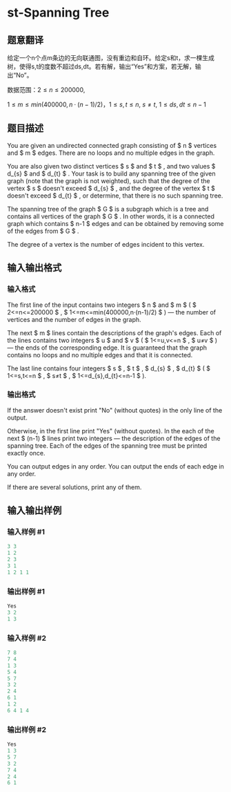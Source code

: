 # st-Spanning Tree

## 题意翻译

给定一个n个点m条边的无向联通图，没有重边和自环。给定s和t，求一棵生成树，使得s,t的度数不超过ds,dt。若有解，输出“Yes”和方案，若无解，输出“No”。

数据范围：$2 ≤ n ≤ 200 000$,

$1 ≤ m ≤ min(400 000, n·(n - 1) / 2)$，$1 ≤ s, t ≤ n$, $s ≠ t$, $1 ≤ ds$, $dt ≤ n - 1$

## 题目描述

You are given an undirected connected graph consisting of $ n $ vertices and $ m $ edges. There are no loops and no multiple edges in the graph.

You are also given two distinct vertices $ s $ and $ t $ , and two values $ d_{s} $ and $ d_{t} $ . Your task is to build any spanning tree of the given graph (note that the graph is not weighted), such that the degree of the vertex $ s $ doesn't exceed $ d_{s} $ , and the degree of the vertex $ t $ doesn't exceed $ d_{t} $ , or determine, that there is no such spanning tree.

The spanning tree of the graph $ G $ is a subgraph which is a tree and contains all vertices of the graph $ G $ . In other words, it is a connected graph which contains $ n-1 $ edges and can be obtained by removing some of the edges from $ G $ .

The degree of a vertex is the number of edges incident to this vertex.

## 输入输出格式

### 输入格式

The first line of the input contains two integers $ n $ and $ m $ ( $ 2<=n<=200000 $ , $ 1<=m<=min(400000,n·(n-1)/2) $ ) — the number of vertices and the number of edges in the graph.

The next $ m $ lines contain the descriptions of the graph's edges. Each of the lines contains two integers $ u $ and $ v $ ( $ 1<=u,v<=n $ , $ u≠v $ ) — the ends of the corresponding edge. It is guaranteed that the graph contains no loops and no multiple edges and that it is connected.

The last line contains four integers $ s $ , $ t $ , $ d_{s} $ , $ d_{t} $ ( $ 1<=s,t<=n $ , $ s≠t $ , $ 1<=d_{s},d_{t}<=n-1 $ ).

### 输出格式

If the answer doesn't exist print "No" (without quotes) in the only line of the output.

Otherwise, in the first line print "Yes" (without quotes). In the each of the next $ (n-1) $ lines print two integers — the description of the edges of the spanning tree. Each of the edges of the spanning tree must be printed exactly once.

You can output edges in any order. You can output the ends of each edge in any order.

If there are several solutions, print any of them.

## 输入输出样例

### 输入样例 #1

```cpp
3 3
1 2
2 3
3 1
1 2 1 1

```
### 输出样例 #1

```cpp
Yes
3 2
1 3

```
### 输入样例 #2

```cpp
7 8
7 4
1 3
5 4
5 7
3 2
2 4
6 1
1 2
6 4 1 4

```
### 输出样例 #2

```cpp
Yes
1 3
5 7
3 2
7 4
2 4
6 1

```
